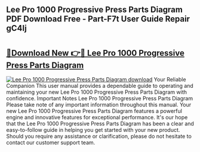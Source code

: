 ## Lee Pro 1000 Progressive Press Parts Diagram PDF Download Free - Part-F7t User Guide Repair gC4Ij

# <h2><a href="http://dfk0l5.blite.top/?on=Lee+Pro+1000+Progressive+Press+Parts+Diagram">🔗Download New 👉🔴 Lee Pro 1000 Progressive Press Parts Diagram</a></h2>

[![Lee Pro 1000 Progressive Press Parts Diagram download](https://i.imgur.com/lujVjoI.png)](http://dfk0l5.blite.top/?on=Lee+Pro+1000+Progressive+Press+Parts+Diagram)
Your Reliable Companion This user manual provides a dependable guide to operating and maintaining your new Lee Pro 1000 Progressive Press Parts Diagram with confidence. Important Notes Lee Pro 1000 Progressive Press Parts Diagram Please take note of any important information throughout this manual. Your new Lee Pro 1000 Progressive Press Parts Diagram features a powerful engine and innovative features for exceptional performance. It's our hope that the Lee Pro 1000 Progressive Press Parts Diagram has been a clear and easy-to-follow guide in helping you get started with your new product. Should you require any assistance or clarification, please do not hesitate to contact our customer support team.
